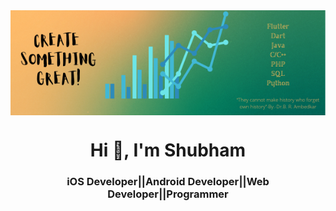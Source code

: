<img align="center" src="https://raw.githubusercontent.com/skanaujiya/skanaujiya/main/back.png"  width="960" hight="320"/>

<h1 align="center">Hi 👋, I'm Shubham</h1>
<h3 align="center">iOS Developer||Android Developer||Web Developer||Programmer</h3>
